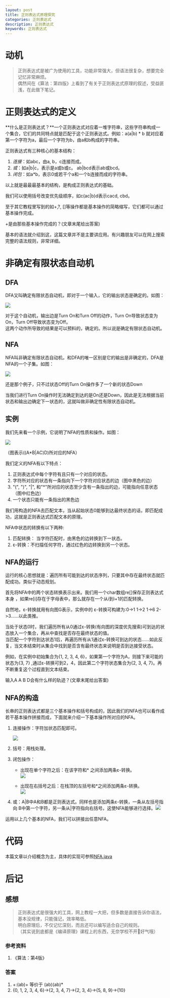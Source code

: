```yaml
---
layout: post
title: 正则表达式原理探究
categories: 正则表达式
description: 正则表达式
keywords: 正则表达式
---
```

# 动机
>正则表达式是被广为使用的工具，功能非常强大，但语法很复杂，想要完全记忆非常麻烦。  
偶然间在《算法：第四版》上看到了有关于正则表达式原理的叙述，受益匪浅，在此做下笔记。

  
  
# 正则表达式的定义
**什么是正则表达式？**一个正则表达式对应着一堆字符串，这些字符串构成一个集合，它们的共同特点就是匹配于这个正则表达式。例如：a(a|b) * b 就对应着第一个字符为a，最后一个字符为b，由a和b构成的字符串。 

正则表达式有三种核心的基本结构：

1.  *连接*：如abc，由a,  b，c连接而成。
2.  *或*：如a\|b\|c，表示是a或b或c。
         ab|bcd表示ab或bcd。
3.  *闭包*：如a*b，表示0或若干个a和一个b连接而成的字符串。

以上就是最最最基本的结构，是构成正则表达式的基础。

我们可以使用括号改变优先级顺序，如c(ac\|b)d表示cacd, cbd。

至于其它教程里写到的如+,?, []等操作都是基本操作的简略缩写，它们都可以通过基本操作完成。    


+是由那些基本操作完成的？(文章末尾给出答案)

基本的语法就介绍到这，这篇文章并不是主要讲应用。有兴趣朋友可以在网上搜索完整的语法规则，非常详细。

#  非确定有限状态自动机
## DFA
DFA又叫确定有限状态自动机，即对于一个输入，它的输出状态是确定的。如图：  


![](https://raw.githubusercontent.com/Liuwt1997/github-photo/master/DFA.png)  


对于这个自动机，输出边是Turn On和Turn Off的动作，Turn On导致状态变为On，Turn Off导致状态变为Off。  
这两个动作所导致的结果是可以预料的，确定的。所以说是确定有限状态自动机。

## NFA
NFA叫非确定有限状态自动机，和DFA的唯一区别是它的输出是非确定的，DFA是NFA的一个子集。如图：

![](https://raw.githubusercontent.com/Liuwt1997/github-photo/master/NFA.png)

还是那个例子，只不过状态Off的Turn On操作多了一个新的状态Down  
 
当我们进行Turn On操作时无法确定到达的是On还是Down，因此是无法根据当前状态和输出边确定下一状态的，这就叫做非确定性有限状态自动机。


## 实例  

我们先来看一个示例，它说明了NFA的性质和操作。如图：  

![](https://raw.githubusercontent.com/Liuwt1997/github-photo/master/NFA%E4%B8%BE%E4%BE%8B.png)  

（图表示((A*B\|AC)D)所对应的NFA）
  
  
我们定义的NFA有以下特点：     

1.  正则表达式中每个字符有且只有一个对应的状态。
2.  字符所对应的状态有一条指向下一个字符对应状态的边（图中黑色的边）
3.  "(",  ")", "\|", 和"*"所对应的状态至少含有一条指出的边，可能指向任意状态（图中红色边）   
4.  一个状态只能有一条指出的黑色边  

我们用构造的NFA去匹配文本，当从起始状态0能够到达最终状态的话，即匹配成功，这就是正则表达式匹配文本的原理。  

NFA中状态的转换有以下两种:    

1.  匹配转换： 当字符匹配时，由黑色的边转换到下一状态。
2.  ε-转换：不扫描任何字符，通过红色的边转换到另一个状态。  



## NFA的运行  
运行的核心思想就是：遍历所有可能到达的状态序列，只要其中存在最终状态就匹配成功。类似于动态规划。

首先将NFA中的两个状态转换表示出来。我们用一个char数组re[]保存正则表达式本身 ，如果re[i]存在于字母表中，那么就存在一个从i到i+1的匹配转换。     

自然地，ε-转换就用有向图G表示，实例中的 ε-转换可构建为:0->1  1->2   1->6    2->3......以此类推。  

当处于状态0时，我们遍历所有从0通过ε-转换(有向图的深度优先搜索)可到达的状态放入一个集合，再从中查找是否存在最终状态的值。  
当匹配一个字符到达状态1后，再遍历所有从1通过ε-转换可到达的状态......如此反复，当文本结束时从集合中找到是否含有最终状态来说明是否到达接受状态。  

例如，在实例中初始集合为{1, 2, 3, 4, 6}，如果第一个字符为A，则接下来可能的状态为{3, 7} ,通过ε-转换可到2，4，因此第二个字符状态集合为{2, 3, 4, 7}。再不断重复这个过程直到文本结束。    


输入A A B D会有什么样的轨迹？(文章末尾给出答案)

  
  
## NFA的构造  
长串的正则表达式都是三个基本操作和括号构成的，因此我们的NFA也可以看作成若干基本操作拼接而成，下面就来介绍一下基本操作所对应的NFA。  

1.    连接操作：字符加状态匹配即可。

      ![](https://raw.githubusercontent.com/Liuwt1997/github-photo/master/%E8%BF%9E%E6%8E%A5%E6%93%8D%E4%BD%9C.png)  

2.   括号：用栈处理。
3.   闭包操作：   
      * 出现在单个字符之后：在该字符和\* 之间添加两条ε-转换。  
         ![](https://raw.githubusercontent.com/Liuwt1997/github-photo/master/%E5%8D%95%E5%AD%97%E7%AC%A6%E9%97%AD%E5%8C%85.png)  
         
      * 出现在右括号之后：在栈顶的左括号和\*之间添加两条ε-转换。  
         ![](https://raw.githubusercontent.com/Liuwt1997/github-photo/master/%E9%97%AD%E5%8C%85%E8%A1%A8%E8%BE%BE%E5%BC%8F.png)  
4.    或：A\|B中A和B都是正则表达式。同样也是添加两条ε-转换，一条从左括号指向
B中第一个字符，另一条从\|字符指向右括号。这使NFA能够进行选择。![](https://raw.githubusercontent.com/Liuwt1997/github-photo/master/%E6%88%96%E6%93%8D%E4%BD%9C.png)      

运用以上几个基本的NFA，我们可以拼接出任意NFA。  

# 代码  
本篇文章以介绍概念为主，具体的实现可参照[NFA.java](http://algs4.cs.princeton.edu/54regexp/NFA.java.html)  

# 后记
## 感想
>正则表达式是很强大的工具，网上教程一大把，但多数是直接告诉你语法，基本没规律，只能强记，效率略低。  
明白原理后，不仅记忆深刻，而且还可以编写适合自己的规则。  
（其实说到底都是《编译原理》课程上的东西，无奈学校不开😤好气哦）

### 参考资料  
1.    《算法：第4版》
    
### 答案    
1.  +:(ab)+ 等价于 (ab)(ab)*
2.  {0, 1, 2, 3, 4, 6}->{2, 3, 4, 7}->{2, 3, 4}->{5, 8, 9}->{10}
